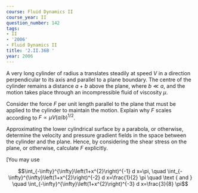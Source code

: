 ```yaml
---
course: Fluid Dynamics II
course_year: II
question_number: 142
tags:
- II
- '2006'
- Fluid Dynamics II
title: '2.II.36B '
year: 2006
---
```



A very long cylinder of radius a translates steadily at speed $V$ in a direction perpendicular to its axis and parallel to a plane boundary. The centre of the cylinder remains a distance $a+b$ above the plane, where $b \ll a$, and the motion takes place through an incompressible fluid of viscosity $\mu$.

Consider the force $F$ per unit length parallel to the plane that must be applied to the cylinder to maintain the motion. Explain why $F$ scales according to $F \propto \mu V(a / b)^{1 / 2}$.

Approximating the lower cylindrical surface by a parabola, or otherwise, determine the velocity and pressure gradient fields in the space between the cylinder and the plane. Hence, by considering the shear stress on the plane, or otherwise, calculate $F$ explicitly.

[You may use

$$\int_{-\infty}^{\infty}\left(1+x^{2}\right)^{-1} d x=\pi, \quad \int_{-\infty}^{\infty}\left(1+x^{2}\right)^{-2} d x=\frac{1}{2} \pi \quad \text { and } \quad \int_{-\infty}^{\infty}\left(1+x^{2}\right)^{-3} d x=\frac{3}{8} \pi$$
